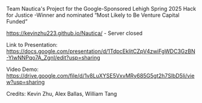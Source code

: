 Team Nautica's Project for the Google-Sponsored Lehigh Spring 2025 Hack for Justice
-Winner and nominated “Most Likely to Be Venture Capital Funded”

https://kevinzhu223.github.io/Nautica/ - Server closed

Link to Presentation: https://docs.google.com/presentation/d/1TdpcEklitCZpV4zwiFgWDC3GzBN-YlwNNPqo7A_ZgnI/edit?usp=sharing

Video Demo: https://drive.google.com/file/d/1v8LuXYSE5VxvMRy685G5gt2h7SlbD5li/view?usp=sharing

Credits: Kevin Zhu, Alex Ballas, William Tang
